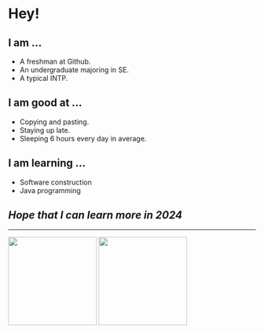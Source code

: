 # Hey!

## I am ...

- A freshman at Github.
- An undergraduate majoring in SE.
- A typical INTP.

## I am good at ...

- Copying and pasting.
- Staying up late.
- Sleeping 6 hours every day in average.

## I am learning ...

- Software construction
- Java programming

## *Hope that I can learn more in 2024*

---

<p>
  <img height="180em" src="https://github-readme-stats.vercel.app/api?username=16xvi&show_icons=true&count_private=true" />
  <img height="180em" src="https://github-readme-stats.vercel.app/api/top-langs/?username=16xvi&layout=compact" />
</p>
